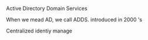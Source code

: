 Active Directory Domain Services

When we mead AD, we call ADDS.
introduced in 2000 's

Centralized identiy manage